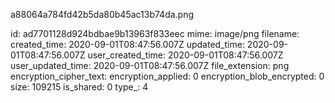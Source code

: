 a88064a784fd42b5da80b45ac13b74da.png

id: ad7701128d924bdbae9b13963f833eec
mime: image/png
filename: 
created_time: 2020-09-01T08:47:56.007Z
updated_time: 2020-09-01T08:47:56.007Z
user_created_time: 2020-09-01T08:47:56.007Z
user_updated_time: 2020-09-01T08:47:56.007Z
file_extension: png
encryption_cipher_text: 
encryption_applied: 0
encryption_blob_encrypted: 0
size: 109215
is_shared: 0
type_: 4